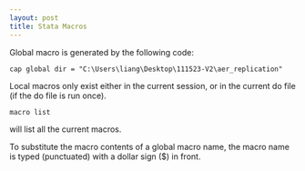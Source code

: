 ```yaml
---
layout: post
title: Stata Macros
---
```




Global macro is generated by the following code:
```
cap global dir = "C:\Users\liang\Desktop\111523-V2\aer_replication"
```

Local macros only exist either in the current session, or in the current do file (if the do file is run once).

```
macro list
```
will list all the current macros.

To substitute the macro contents of a global macro name, the macro name is typed (punctuated)
with a dollar sign ($) in front. 
